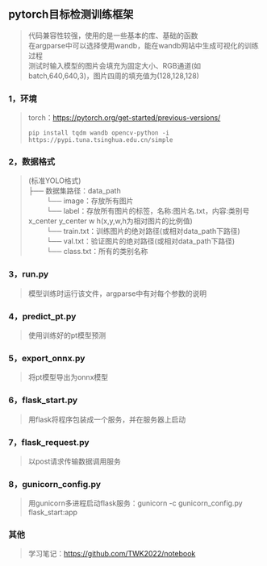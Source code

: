 ## pytorch目标检测训练框架
>代码兼容性较强，使用的是一些基本的库、基础的函数  
>在argparse中可以选择使用wandb，能在wandb网站中生成可视化的训练过程  
>测试时输入模型的图片会填充为固定大小、RGB通道(如batch,640,640,3)，图片四周的填充值为(128,128,128)  
### 1，环境
>torch：https://pytorch.org/get-started/previous-versions/
>```
>pip install tqdm wandb opencv-python -i https://pypi.tuna.tsinghua.edu.cn/simple
>```
### 2，数据格式
>(标准YOLO格式)  
>├── 数据集路径：data_path  
>&emsp; &emsp; └── image：存放所有图片  
>&emsp; &emsp; └── label：存放所有图片的标签，名称:图片名.txt，内容:类别号 x_center y_center w h(x,y,w,h为相对图片的比例值)  
>&emsp; &emsp; └── train.txt：训练图片的绝对路径(或相对data_path下路径)  
>&emsp; &emsp; └── val.txt：验证图片的绝对路径(或相对data_path下路径)  
>&emsp; &emsp; └── class.txt：所有的类别名称  
### 3，run.py
>模型训练时运行该文件，argparse中有对每个参数的说明
### 4，predict_pt.py
>使用训练好的pt模型预测
### 5，export_onnx.py
>将pt模型导出为onnx模型
### 6，flask_start.py
>用flask将程序包装成一个服务，并在服务器上启动
### 7，flask_request.py
>以post请求传输数据调用服务
### 8，gunicorn_config.py
>用gunicorn多进程启动flask服务：gunicorn -c gunicorn_config.py flask_start:app
### 其他
>学习笔记：https://github.com/TWK2022/notebook

